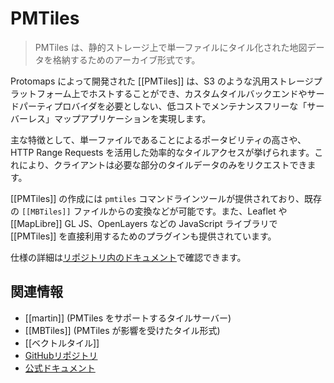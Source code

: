 # PMTiles

> PMTiles は、静的ストレージ上で単一ファイルにタイル化された地図データを格納するためのアーカイブ形式です。

Protomaps によって開発された [[PMTiles]] は、S3 のような汎用ストレージプラットフォーム上でホストすることができ、カスタムタイルバックエンドやサードパーティプロバイダを必要としない、低コストでメンテナンスフリーな「サーバーレス」マップアプリケーションを実現します。

主な特徴として、単一ファイルであることによるポータビリティの高さや、HTTP Range Requests を活用した効率的なタイルアクセスが挙げられます。これにより、クライアントは必要な部分のタイルデータのみをリクエストできます。

[[PMTiles]] の作成には `pmtiles` コマンドラインツールが提供されており、既存の `[[MBTiles]]` ファイルからの変換などが可能です。また、Leaflet や [[MapLibre]] GL JS、OpenLayers などの JavaScript ライブラリで [[PMTiles]] を直接利用するためのプラグインも提供されています。

仕様の詳細は[リポジトリ内のドキュメント](https://github.com/protomaps/PMTiles/blob/main/spec/v3/spec.md)で確認できます。

## 関連情報

-   [[martin]] (PMTiles をサポートするタイルサーバー)
-   [[MBTiles]] (PMTiles が影響を受けたタイル形式)
-   [[ベクトルタイル]]
-   [GitHubリポジトリ](https://github.com/protomaps/PMTiles)
-   [公式ドキュメント](https://protomaps.com/docs/pmtiles/)
